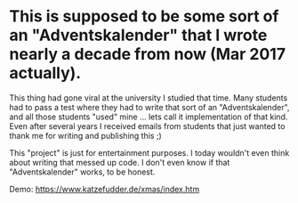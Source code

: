# This is supposed to be some sort of an "Adventskalender" that I wrote nearly a decade from now (Mar 2017 actually).
This thing had gone viral at the university I studied that time. Many students had to pass a test where they had to write that sort of an "Adventskalender", and all those students "used" mine ... lets call it implementation of that kind.
Even after several years I received emails from students that just wanted to thank me for writing and publishing this ;)

This "project" is just for entertainment purposes. I today wouldn't even think about writing that messed up code. I don't even know if that "Adventskalender" works, to be honest.

Demo: https://www.katzefudder.de/xmas/index.htm
